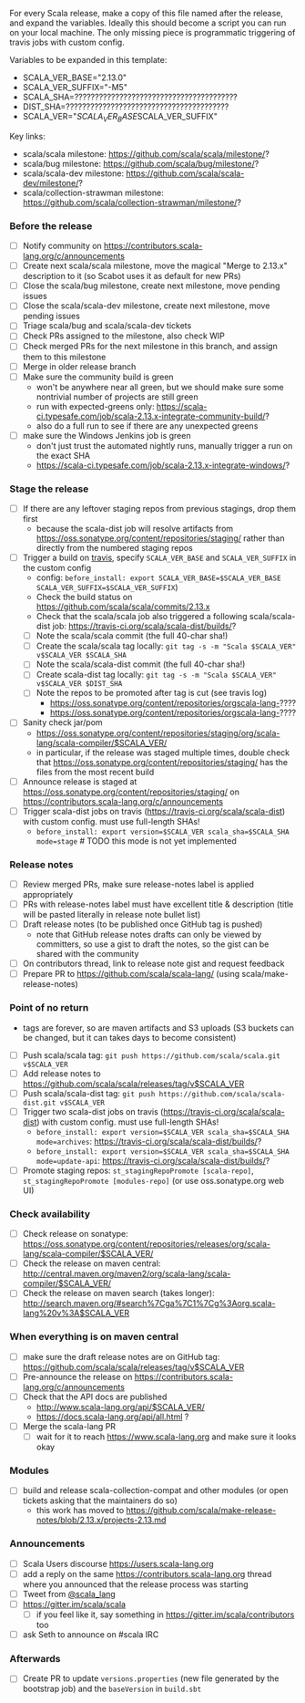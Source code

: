 For every Scala release, make a copy of this file named after the release, and expand the variables.
Ideally this should become a script you can run on your local machine. The only missing piece is programmatic triggering of travis jobs with custom config.

Variables to be expanded in this template:
- SCALA_VER_BASE="2.13.0"
- SCALA_VER_SUFFIX="-M5"
- SCALA_SHA=???????????????????????????????????????? 
- DIST_SHA=????????????????????????????????????????
- SCALA_VER="$SCALA_VER_BASE$SCALA_VER_SUFFIX"

Key links:
  - scala/scala milestone: https://github.com/scala/scala/milestone/?
  - scala/bug milestone: https://github.com/scala/bug/milestone/?
  - scala/scala-dev milestone: https://github.com/scala/scala-dev/milestone/?
  - scala/collection-strawman milestone: https://github.com/scala/collection-strawman/milestone/?

### Before the release
- [ ] Notify community on https://contributors.scala-lang.org/c/announcements
- [ ] Create next scala/scala milestone, move the magical "Merge to 2.13.x" description to it (so Scabot uses it as default for new PRs)
- [ ] Close the scala/bug milestone, create next milestone, move pending issues
- [ ] Close the scala/scala-dev milestone, create next milestone, move pending issues
- [ ] Triage scala/bug and scala/scala-dev tickets
- [ ] Check PRs assigned to the milestone, also check WIP
- [ ] Check merged PRs for the next milestone in this branch, and assign them to this milestone
- [ ] Merge in older release branch
- [ ] Make sure the community build is green
    - won't be anywhere near all green, but we should make sure some nontrivial number of projects are still green
    - run with expected-greens only: https://scala-ci.typesafe.com/job/scala-2.13.x-integrate-community-build/?
    - also do a full run to see if there are any unexpected greens
- [ ] make sure the Windows Jenkins job is green
    - don't just trust the automated nightly runs, manually trigger a run on the exact SHA
    - https://scala-ci.typesafe.com/job/scala-2.13.x-integrate-windows/?

### Stage the release
- [ ] If there are any leftover staging repos from previous stagings, drop them first
    - because the scala-dist job will resolve artifacts from https://oss.sonatype.org/content/repositories/staging/ rather than directly from the numbered staging repos
- [ ] Trigger a build on [travis](https://travis-ci.org/scala/scala), specify `SCALA_VER_BASE` and `SCALA_VER_SUFFIX` in the custom config 
  - config: `before_install: export SCALA_VER_BASE=$SCALA_VER_BASE SCALA_VER_SUFFIX=$SCALA_VER_SUFFIX`)
  - Check the build status on https://github.com/scala/scala/commits/2.13.x
  - Check that the scala/scala job also triggered a following scala/scala-dist job: https://travis-ci.org/scala/scala-dist/builds/?
  - [ ] Note the scala/scala commit (the full 40-char sha!)
  - [ ] Create the scala/scala tag locally: `git tag -s -m "Scala $SCALA_VER" v$SCALA_VER $SCALA_SHA`
  - [ ] Note the scala/scala-dist commit (the full 40-char sha!)
  - [ ] Create scala-dist tag locally: `git tag -s -m "Scala $SCALA_VER" v$SCALA_VER $DIST_SHA`
  - [ ] Note the repos to be promoted after tag is cut (see travis log)
    - https://oss.sonatype.org/content/repositories/orgscala-lang-????
    - https://oss.sonatype.org/content/repositories/orgscala-lang-????
- [ ] Sanity check jar/pom
  - https://oss.sonatype.org/content/repositories/staging/org/scala-lang/scala-compiler/$SCALA_VER/
  - in particular, if the release was staged multiple times, double check that https://oss.sonatype.org/content/repositories/staging/ has the files from the most recent build
- [ ] Announce release is staged at https://oss.sonatype.org/content/repositories/staging/ on https://contributors.scala-lang.org/c/announcements
- [ ] Trigger scala-dist jobs on travis (https://travis-ci.org/scala/scala-dist) with custom config. must use full-length SHAs!
  - `before_install: export version=$SCALA_VER scala_sha=$SCALA_SHA mode=stage` # TODO this mode is not yet implemented 

### Release notes
- [ ] Review merged PRs, make sure release-notes label is applied appropriately
- [ ] PRs with release-notes label must have excellent title & description (title will be pasted literally in release note bullet list)
- [ ] Draft release notes (to be published once GitHub tag is pushed)
  - note that GitHub release notes drafts can only be viewed by committers, so use a gist to draft the notes, so the gist can be shared with the community
- [ ] On contributors thread, link to release note gist and request feedback
- [ ] Prepare PR to https://github.com/scala/scala-lang/ (using scala/make-release-notes)

### Point of no return
- tags are forever, so are maven artifacts and S3 uploads (S3 buckets can be changed, but it can takes days to become consistent)
- [ ] Push scala/scala tag: `git push https://github.com/scala/scala.git v$SCALA_VER`
- [ ] Add release notes to https://github.com/scala/scala/releases/tag/v$SCALA_VER
- [ ] Push scala/scala-dist tag: `git push https://github.com/scala/scala-dist.git v$SCALA_VER`
- [ ] Trigger two scala-dist jobs on travis (https://travis-ci.org/scala/scala-dist) with custom config. must use full-length SHAs!
  - `before_install: export version=$SCALA_VER scala_sha=$SCALA_SHA mode=archives`: https://travis-ci.org/scala/scala-dist/builds/?
  - `before_install: export version=$SCALA_VER scala_sha=$SCALA_SHA mode=update-api`: https://travis-ci.org/scala/scala-dist/builds/?
- [ ] Promote staging repos: `st_stagingRepoPromote [scala-repo]`, `st_stagingRepoPromote [modules-repo]` (or use oss.sonatype.org web UI)

### Check availability
- [ ] Check release on sonatype: https://oss.sonatype.org/content/repositories/releases/org/scala-lang/scala-compiler/$SCALA_VER/
- [ ] Check the release on maven central: http://central.maven.org/maven2/org/scala-lang/scala-compiler/$SCALA_VER/
- [ ] Check the release on maven search (takes longer): http://search.maven.org/#search%7Cga%7C1%7Cg%3Aorg.scala-lang%20v%3A$SCALA_VER

### When everything is on maven central
- [ ] make sure the draft release notes are on GitHub tag: https://github.com/scala/scala/releases/tag/v$SCALA_VER
- [ ] Pre-announce the release on https://contributors.scala-lang.org/c/announcements
- [ ] Check that the API docs are published
  - http://www.scala-lang.org/api/$SCALA_VER/
  - https://docs.scala-lang.org/api/all.html ?
- [ ] Merge the scala-lang PR
  - [ ] wait for it to reach https://www.scala-lang.org and make sure it looks okay

### Modules
- [ ] build and release scala-collection-compat and other modules (or open tickets asking that the maintainers do so)
    - this work has moved to https://github.com/scala/make-release-notes/blob/2.13.x/projects-2.13.md

### Announcements
- [ ] Scala Users discourse https://users.scala-lang.org
- [ ] add a reply on the same https://contributors.scala-lang.org thread where you announced that the release process was starting
- [ ] Tweet from [@scala_lang](https://twitter.com/scala_lang)
- [ ] https://gitter.im/scala/scala
    - [ ] if you feel like it, say something in https://gitter.im/scala/contributors too
- [ ] ask Seth to announce on #scala IRC

### Afterwards
- [ ] Create PR to update `versions.properties` (new file generated by the bootstrap job) and the `baseVersion` in `build.sbt`
